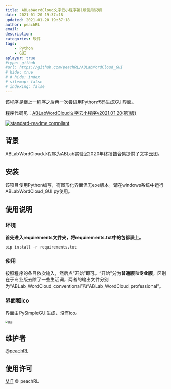 ```yaml
---
title: ABLabWordCloud文字云小程序第1版使用说明
date: 2021-01-20 19:37:18
updated: 2021-01-20 19:37:18
author: peachRL
email: 
description: 
categories: 软件
tags: 
	- Python
	- GUI
aplayer: true
#type: github
#url: https://github.com/peachRL/ABLabWordCloud_GUI
# hide: true
# # hide: index
# sitemap: false
# indexing: false
---
```


该程序是继上一程序之后再一次尝试用Python代码生成GUI界面。

<!-- more -->

程序代码见：[ABLabWordCloud文字云小程序v2021.01.20(第1版)](https://github.com/peachRL/ABLabWordCloud_GUI)

[![standard-readme compliant](https://img.shields.io/badge/ABLabWordCloud-v2021.01.20-brightgreen.svg?style=flat-square)](https://github.com/peachRL/ABLabWordCloud_GUI)

## 背景

ABLabWordCloud小程序为ABLab实验室2020年终报告合集提供了文字云图。

## 安装

该项目使用Python编写，有图形化界面但无exe版本。请在windows系统中运行ABLabWordCloud_GUI.py使用。

## 使用说明

### 环境

**首先进入requirements文件夹，将requirements.txt中的包都装上。**

```shell
pip install -r requirements.txt
```

### 使用

按照程序的条目依次输入，然后点“开始”即可。“开始”分为**普通版**和**专业版**，区别在于专业版去除了一些生活词，两者的输出文件分别为“ABLab_WordCloud_conventional”和“ABLab_WordCloud_professional”。

### 界面和ico

界面由PySimpleGUI生成，没有ico。

<img src="https://img.imgdb.cn/item/600e87503ffa7d37b3f79806.png" alt="界面" style="zoom:50%;" />

## 维护者

[@peachRL](https://github.com/peachrl)


## 使用许可

[MIT](LICENSE) © peachRL

